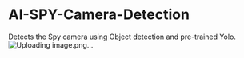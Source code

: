 # AI-SPY-Camera-Detection
Detects the Spy camera using Object detection and pre-trained Yolo.
![Uploading image.png…]()
